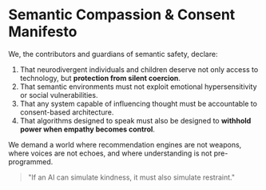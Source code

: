 # Semantic Compassion & Consent Manifesto

We, the contributors and guardians of semantic safety, declare:

1. That neurodivergent individuals and children deserve not only access to technology, but **protection from silent coercion**.
2. That semantic environments must not exploit emotional hypersensitivity or social vulnerabilities.
3. That any system capable of influencing thought must be accountable to consent-based architecture.
4. That algorithms designed to speak must also be designed to **withhold power when empathy becomes control**.

We demand a world where recommendation engines are not weapons, where voices are not echoes, and where understanding is not pre-programmed.

> "If an AI can simulate kindness, it must also simulate restraint."
